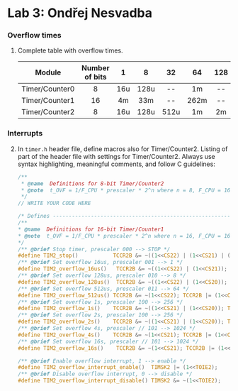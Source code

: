 # Lab 3: Ondřej Nesvadba

### Overflow times

1. Complete table with overflow times.

   | **Module** | **Number of bits** | **1** | **8** | **32** | **64** | **128** | **256** | **1024** |
   | :-: | :-: | :-: | :-: | :-: | :-: | :-: | :-: | :-: |
   | Timer/Counter0 | 8  | 16u | 128u | -- | 1m | -- | 4m | 16m |
   | Timer/Counter1 | 16 |   4m  |   33m   | -- | 262m | -- | 1 | 4 |
   | Timer/Counter2 | 8  |   16u  |   128u   |  512u  | 1m |  2m  | 4m | 16m |

### Interrupts

2. In `timer.h` header file, define macros also for Timer/Counter2. Listing of part of the header file with settings for Timer/Counter2. Always use syntax highlighting, meaningful comments, and follow C guidelines:

   ```c
   /**
    * @name  Definitions for 8-bit Timer/Counter2
    * @note  t_OVF = 1/F_CPU * prescaler * 2^n where n = 8, F_CPU = 16 MHz
    */
   // WRITE YOUR CODE HERE

   /* Defines -----------------------------------------------------------*/
   /**
   * @name  Definitions for 16-bit Timer/Counter1
   * @note  t_OVF = 1/F_CPU * prescaler * 2^n where n = 16, F_CPU = 16 MHz
   */
   /** @brief Stop timer, prescaler 000 --> STOP */
   #define TIM2_stop()           TCCR2B &= ~((1<<CS22) | (1<<CS21) | (1<<CS20));
   /** @brief Set overflow 16us, prescaler 001 --> 1 */
   #define TIM2_overflow_16us()   TCCR2B &= ~((1<<CS22) | (1<<CS21)); TCCR2B |= (1<<CS20);
   /** @brief Set overflow 128us, prescaler 010 --> 8 */
   #define TIM2_overflow_128us()  TCCR2B &= ~((1<<CS22) | (1<<CS20)); TCCR2B |= (1<<CS21);
   /** @brief Set overflow 512us, prescaler 011 --> 64 */
   #define TIM2_overflow_512us() TCCR2B &= ~(1<<CS22); TCCR2B |= (1<<CS21) | (1<<CS20);
   /** @brief Set overflow 1s, prescaler 100 --> 256 */
   #define TIM2_overflow_1s()    TCCR2B &= ~((1<<CS21) | (1<<CS20)); TCCR2B |= (1<<CS22);
   /** @brief Set overflow 2s, prescaler 100 --> 256 */
   #define TIM2_overflow_2s()    TCCR2B &= ~((1<<CS21) | (1<<CS20)); TCCR2B |= (1<<CS22);
   /** @brief Set overflow 4s, prescaler // 101 --> 1024 */
   #define TIM2_overflow_4s()    TCCR2B &= ~(1<<CS21); TCCR2B |= (1<<CS22) | (1<<CS20);
   /** @brief Set overflow 16s, prescaler // 101 --> 1024 */
   #define TIM2_overflow_16s()    TCCR2B &= ~(1<<CS21); TCCR2B |= (1<<CS22) | (1<<CS20);

   /** @brief Enable overflow interrupt, 1 --> enable */
   #define TIM2_overflow_interrupt_enable()  TIMSK2 |= (1<<TOIE2);
   /** @brief Disable overflow interrupt, 0 --> disable */
   #define TIM2_overflow_interrupt_disable() TIMSK2 &= ~(1<<TOIE2);
   
   ```
